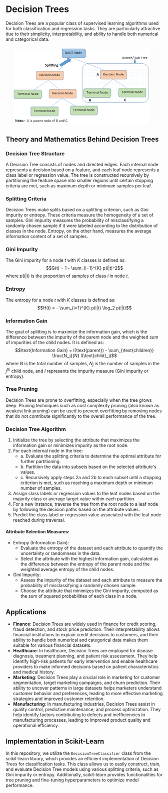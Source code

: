 # Decision Trees

Decision Trees are a popular class of supervised learning algorithms used for both classification and regression tasks. They are particularly attractive due to their simplicity, interpretability, and ability to handle both numerical and categorical data.

![image](https://github.com/kjarjoura/INDE577/blob/main/Images/dt.png)

## Theory and Mathematics Behind Decision Trees

### Decision Tree Structure
A Decision Tree consists of nodes and directed edges. Each internal node represents a decision based on a feature, and each leaf node represents a class label or regression value. The tree is constructed recursively by partitioning the feature space into smaller regions until certain stopping criteria are met, such as maximum depth or minimum samples per leaf.

### Splitting Criteria
Decision Trees make splits based on a splitting criterion, such as Gini impurity or entropy. These criteria measure the homogeneity of a set of samples. Gini impurity measures the probability of misclassifying a randomly chosen sample if it were labeled according to the distribution of classes in the node. Entropy, on the other hand, measures the average information content of a set of samples.

### Gini Impurity
The Gini impurity for a node $t$ with $K$ classes is defined as:
$$G(t) = 1 - \sum_{i=1}^{K} p(i|t)^2$$
where $p(i|t)$ is the proportion of samples of class $i$ in node $t$.

### Entropy
The entropy for a node $t$ with $K$ classes is defined as:
$$H(t) = - \sum_{i=1}^{K} p(i|t) \log_2 p(i|t)$$

### Information Gain
The goal of splitting is to maximize the information gain, which is the difference between the impurity of the parent node and the weighted sum of impurities of the child nodes. It is defined as:
$$\text{Information Gain} = I(\text{parent}) - \sum_{\text{children}} \frac{N_j}{N} I(\text{child}_j)$$
where $N$ is the total number of samples, $N_j$ is the number of samples in the $j^{th}$ child node, and $I$ represents the impurity measure (Gini impurity or entropy).

### Tree Pruning
Decision Trees are prone to overfitting, especially when the tree grows deep. Pruning techniques such as cost complexity pruning (also known as weakest link pruning) can be used to prevent overfitting by removing nodes that do not contribute significantly to the overall performance of the tree.

### Decision Tree Algorithm

1. Initialize the tree by selecting the attribute that maximizes the information gain or minimizes impurity as the root node.
2. For each internal node in the tree:
   - a. Evaluate the splitting criteria to determine the optimal attribute for further partitioning.
   - b. Partition the data into subsets based on the selected attribute's values.
   - c. Recursively apply steps 2a and 2b to each subset until a stopping criterion is met, such as reaching a maximum depth or minimum number of samples.
3. Assign class labels or regression values to the leaf nodes based on the majority class or average target value within each partition.
4. For a new instance, traverse the tree from the root node to a leaf node by following the decision paths based on the attribute values.
5. Predict the class label or regression value associated with the leaf node reached during traversal.

#### Attribute Selection Measures:
- Entropy (Information Gain):
  - Evaluate the entropy of the dataset and each attribute to quantify the uncertainty or randomness in the data.
  - Select the attribute with the highest information gain, calculated as the difference between the entropy of the parent node and the weighted average entropy of the child nodes.
- Gini Impurity:
  - Assess the impurity of the dataset and each attribute to measure the probability of misclassifying a randomly chosen sample.
  - Choose the attribute that minimizes the Gini impurity, computed as the sum of squared probabilities of each class in a node.

## Applications

- **Finance**: Decision Trees are widely used in finance for credit scoring, fraud detection, and stock price prediction. Their interpretability allows financial institutions to explain credit decisions to customers, and their ability to handle both numerical and categorical data makes them suitable for various financial datasets.
- **Healthcare**: In healthcare, Decision Trees are employed for disease diagnosis, treatment planning, and patient risk assessment. They help identify high-risk patients for early intervention and enable healthcare providers to make informed decisions based on patient characteristics and medical history.
- **Marketing**: Decision Trees play a crucial role in marketing for customer segmentation, target marketing campaigns, and churn prediction. Their ability to uncover patterns in large datasets helps marketers understand customer behavior and preferences, leading to more effective marketing strategies and improved customer retention.
- **Manufacturing**: In manufacturing industries, Decision Trees assist in quality control, predictive maintenance, and process optimization. They help identify factors contributing to defects and inefficiencies in manufacturing processes, leading to improved product quality and operational efficiency.


## Implementation in Scikit-Learn
In this repository, we utilize the `DecisionTreeClassifier` class from the scikit-learn library, which provides an efficient implementation of Decision Trees for classification tasks. This class allows us to easily construct, train, and evaluate Decision Tree models using various splitting criteria, such as Gini impurity or entropy. Additionally, scikit-learn provides functionalities for tree pruning and fine-tuning hyperparameters to optimize model performance.
